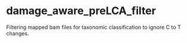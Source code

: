 # damage_aware_preLCA_filter
Filtering mapped bam files for taxonomic classification to ignore C to T changes. 
